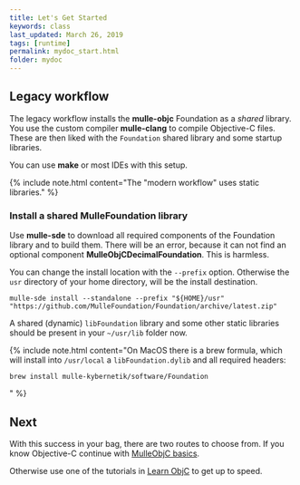 ```yaml
---
title: Let's Get Started
keywords: class
last_updated: March 26, 2019
tags: [runtime]
permalink: mydoc_start.html
folder: mydoc
---
```



## Legacy workflow

The legacy workflow installs the **mulle-objc** Foundation as a *shared* library.
You use the custom compiler **mulle-clang** to compile Objective-C files.
These are then liked with the `Foundation` shared library and some startup
libraries.

You can use **make** or most IDEs with this setup.

{% include note.html content="The \"modern workflow\" uses static libraries." %}


### Install a shared MulleFoundation library

Use **mulle-sde** to download all required components of the Foundation
library and to build them. There will be an error, because it can not find an
optional component **MulleObjCDecimalFoundation**. This is harmless.

You can change the install location with the `--prefix` option. Otherwise
the `usr` directory of your home directory, will be the install destination.


``` console
mulle-sde install --standalone --prefix "${HOME}/usr" "https://github.com/MulleFoundation/Foundation/archive/latest.zip"
```

A shared (dynamic) `libFoundation` library and some other static libraries
should be present in your `~/usr/lib` folder now.

{% include note.html content="On MacOS there is a brew formula, which will
install into `/usr/local` a `libFoundation.dylib` and all required headers:

```
brew install mulle-kybernetik/software/Foundation
```
" %}





## Next

With this success in your bag, there are two routes to choose from. If you know
Objective-C continue with [MulleObjC basics](mydoc_basics.html).

Otherwise use one of the tutorials in [Learn ObjC](mydoc_links.html) to get
up to speed.

